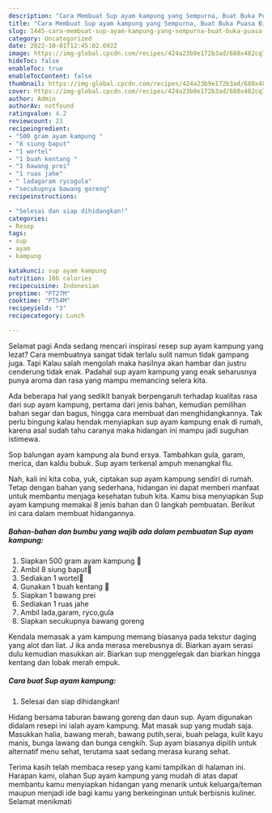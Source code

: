 ```yaml
---
description: "Cara Membuat Sup ayam kampung yang Sempurna, Buat Buka Puasa Bisa Manjain Lidah"
title: "Cara Membuat Sup ayam kampung yang Sempurna, Buat Buka Puasa Bisa Manjain Lidah"
slug: 1445-cara-membuat-sup-ayam-kampung-yang-sempurna-buat-buka-puasa-bisa-manjain-lidah
category: Uncategorized
date: 2022-10-01T12:45:02.692Z
image: https://img-global.cpcdn.com/recipes/424a23b9e172b3ad/680x482cq70/sup-ayam-kampung-foto-resep-utama.jpg
hideToc: false
enableToc: true
enableTocContent: false
thumbnail: https://img-global.cpcdn.com/recipes/424a23b9e172b3ad/680x482cq70/sup-ayam-kampung-foto-resep-utama.jpg
cover: https://img-global.cpcdn.com/recipes/424a23b9e172b3ad/680x482cq70/sup-ayam-kampung-foto-resep-utama.jpg
author: Admin
authorAv: notfound
ratingvalue: 4.2
reviewcount: 23
recipeingredient:
- "500 gram ayam kampung "
- "8 siung baput"
- "1 wortel"
- "1 buah kentang "
- "1 bawang prei"
- "1 ruas jahe"
- " ladagaram rycogula"
- "secukupnya bawang goreng"
recipeinstructions:

- "Selesai dan siap dihidangkan!"
categories:
- Resep
tags:
- sup
- ayam
- kampung

katakunci: sup ayam kampung 
nutrition: 166 calories
recipecuisine: Indonesian
preptime: "PT27M"
cooktime: "PT54M"
recipeyield: "3"
recipecategory: Lunch

---
```



Selamat pagi Anda sedang mencari inspirasi resep sup ayam kampung yang lezat? Cara membuatnya sangat tidak terlalu sulit namun tidak gampang juga. Tapi Kalau salah mengolah maka hasilnya akan hambar dan justru cenderung tidak enak. Padahal sup ayam kampung yang enak seharusnya punya aroma dan rasa yang mampu memancing selera kita.


Ada beberapa hal yang sedikit banyak berpengaruh terhadap kualitas rasa dari sup ayam kampung, pertama dari jenis bahan, kemudian pemilihan bahan segar dan bagus, hingga cara membuat dan menghidangkannya. Tak perlu bingung kalau hendak menyiapkan sup ayam kampung enak di rumah, karena asal sudah tahu caranya maka hidangan ini mampu jadi suguhan istimewa.

Sop balungan ayam kampung ala bund ersya. Tambahkan gula, garam, merica, dan kaldu bubuk. Sup ayam terkenal ampuh menangkal flu.


Nah, kali ini kita coba, yuk, ciptakan sup ayam kampung sendiri di rumah. Tetap dengan bahan yang sederhana, hidangan ini dapat memberi manfaat untuk membantu menjaga kesehatan tubuh kita. Kamu bisa menyiapkan Sup ayam kampung memakai 8 jenis bahan dan 0 langkah pembuatan. Berikut ini cara dalam membuat hidangannya.

<!--inarticleads1-->

##### Bahan-bahan dan bumbu yang wajib ada dalam pembuatan Sup ayam kampung:

1. Siapkan 500 gram ayam kampung 🐔
1. Ambil 8 siung baput🧄
1. Sediakan 1 wortel🥕
1. Gunakan 1 buah kentang 🥔
1. Siapkan 1 bawang prei
1. Sediakan 1 ruas jahe
1. Ambil  lada,garam, ryco,gula
1. Siapkan secukupnya bawang goreng


Kendala memasak a yam kampung memang biasanya pada tekstur daging yang alot dan liat. J ika anda merasa merebusnya di. Biarkan ayam serasi dulu kemudian masukkan air. Biarkan sup menggelegak dan biarkan hingga kentang dan lobak merah empuk. 

<!--inarticleads2-->

##### Cara buat Sup ayam kampung:


1. Selesai dan siap dihidangkan!

Hidang bersama taburan bawang goreng dan daun sup. Ayam digunakan didalam resepi ini ialah ayam kampung. Mat masak sup yang mudah saja. Masukkan halia, bawang merah, bawang putih,serai, buah pelaga, kulit kayu manis, bunga lawang dan bunga cengkih. Sup ayam biasanya dipilih untuk alternatif menu sehat, terutama saat sedang merasa kurang sehat. 

Terima kasih telah membaca resep yang kami tampilkan di halaman ini. Harapan kami, olahan Sup ayam kampung yang mudah di atas dapat membantu kamu menyiapkan hidangan yang menarik untuk keluarga/teman maupun menjadi ide bagi kamu yang berkeinginan untuk berbisnis kuliner. Selamat menikmati
